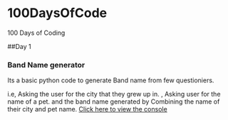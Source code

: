 # 100DaysOfCode
100 Days of Coding

##Day 1
### Band Name generator
Its a basic python code to generate Band name from few questioniers.

i.e, Asking the user for the city that they grew up in. ,  Asking user for the name of a pet. and the band name generated by Combining the name of their city and pet name.
[Click here to view the console](https://repl.it/@AkshayNarayanan/band-name-generator-start#main.py)
